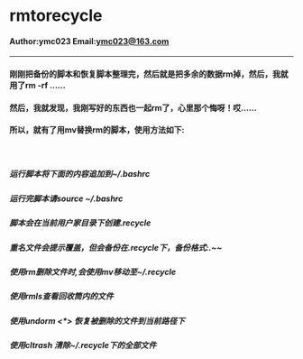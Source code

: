rmtorecycle
====


#### Author:ymc023  Email:ymc023@163.com
____

#### 刚刚把备份的脚本和恢复脚本整理完，然后就是把多余的数据rm掉，然后，我就用了rm -rf ......<br>
#### 然后，我就发现，我刚写好的东西也一起rm了，心里那个悔呀！哎...... <br>

#### 所以，就有了用mv替换rm的脚本，使用方法如下: <br>
　
##### 运行脚本将下面的内容追加到~/.bashrc <br>
##### 运行完脚本请source ~/.bashrc <br>
##### 脚本会在当前用户家目录下创建.recycle <br>
##### 重名文件会提示覆盖，但会备份在.recycle下，备份格式:*.~*~ <br>

##### 使用rm删除文件时,会使用mv移动至~/.recycle  <br>
##### 使用rmls查看回收筒内的文件  <br>
##### 使用undorm <*> 恢复被删除的文件到当前路径下 <br>
##### 使用cltrash 清除~/.recycle下的全部文件 <br>
